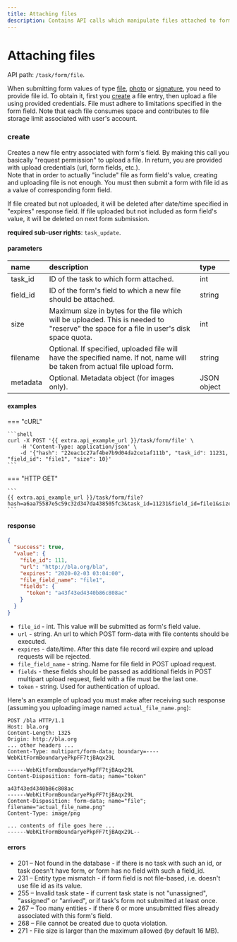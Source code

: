```yaml
---
title: Attaching files
description: Contains API calls which manipulate files attached to form's fields.
---
```


# Attaching files

API path: `/task/form/file`.


When submitting form values of type [file](../../form/field-types.md#file), [photo](../../form/field-types.md#photo) or
[signature](../../form/field-types.md#signature), you need to provide file id. To obtain it, first you [create](#create) 
a file entry, then upload a file using provided credentials. File must adhere to limitations specified in the form field.
Note that each file consumes space and contributes to file storage limit associated with user's account.

### create

Creates a new file entry associated with form's field. By making this call you basically "request permission" to upload
 a file. In return, you are provided with upload credentials (url, form fields, etc.).<br>
Note that in order to actually "include" file as form field's value, creating and uploading file is not enough.
 You must then submit a form with file id as a value of corresponding form field.

If file created but not uploaded, it will be deleted after date/time specified in "expires" response field.
 If file uploaded but not included as form field's value, it will be deleted on next form submission.

**required sub-user rights**: `task_update`.

#### parameters

| name | description | type |
| :--- | :--- | :--- |
| task_id | ID of the task to which form attached. | int |
| field_id | ID of the form's field to which a new file should be attached. | string |
| size | Maximum size in bytes for the file which will be uploaded. This is needed to "reserve" the space for a file in user's disk space quota. | int |
| filename | Optional. If specified, uploaded file will have the specified name. If not, name will be taken from actual file upload form. | string |
| metadata | Optional. Metadata object (for images only). | JSON object |

#### examples

=== "cURL"

    ```shell
    curl -X POST '{{ extra.api_example_url }}/task/form/file' \
        -H 'Content-Type: application/json' \ 
        -d '{"hash": "22eac1c27af4be7b9d04da2ce1af111b", "task_id": 11231, "field_id": "file1", "size": 10}'
    ```

=== "HTTP GET"

    ```
    {{ extra.api_example_url }}/task/form/file?hash=a6aa75587e5c59c32d347da438505fc3&task_id=11231&field_id=file1&size=10
    ```

#### response

```json
{
  "success": true,
  "value": {
    "file_id": 111,
    "url": "http://bla.org/bla",
    "expires": "2020-02-03 03:04:00",
    "file_field_name": "file1",
    "fields": {
      "token": "a43f43ed4340b86c808ac"
    }
  }
}
```

* `file_id` - int. This value will be submitted as form's field value.
* `url` - string. An url to which POST form-data with file contents should be executed.
* `expires` - date/time. After this date file record wil expire and upload requests will be rejected.
* `file_field_name` - string. Name for file field in POST upload request.
* `fields` - these fields should be passed as additional fields in POST multipart upload request, field with a file 
must be the last one.
* `token` - string. Used for authentication of upload.

Here's an example of upload you must make after receiving such response (assuming you uploading image named `actual_file_name.png`):

```  
POST /bla HTTP/1.1
Host: bla.org
Content-Length: 1325
Origin: http://bla.org
... other headers ...
Content-Type: multipart/form-data; boundary=----WebKitFormBoundaryePkpFF7tjBAqx29L

------WebKitFormBoundaryePkpFF7tjBAqx29L
Content-Disposition: form-data; name="token"

a43f43ed4340b86c808ac
------WebKitFormBoundaryePkpFF7tjBAqx29L
Content-Disposition: form-data; name="file"; filename="actual_file_name.png"
Content-Type: image/png

... contents of file goes here ...
------WebKitFormBoundaryePkpFF7tjBAqx29L--
```

#### errors

* 201 – Not found in the database - if there is no task with such an id, or task doesn't have form, or form has no
 field with such a field_id.
* 231 – Entity type mismatch - if form field is not file-based, i.e. doesn't use file id as its value.
* 255 – Invalid task state - if current task state is not "unassigned", "assigned" or "arrived", or if task's form 
not submitted at least once.
* 267 – Too many entities - if there 6 or more unsubmitted files already associated with this form's field.
* 268 – File cannot be created due to quota violation.
* 271 - File size is larger than the maximum allowed (by default 16 MB).
